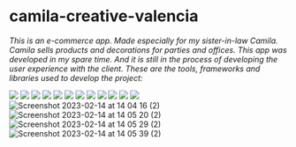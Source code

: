 # camila-creative-valencia

_This is an e-commerce app. Made especially for my sister-in-law Camila._
_Camila sells products and decorations for parties and offices. This app was developed in my spare time._ 
_And it is still in the process of developing the user experience with the client._
_These are the tools, frameworks and libraries used to develop the project:_

![](https://img.shields.io/badge/code-Javascript-informational?style=flat&logo=<LOGO_NAME>&logoColor=white&color=2bbc8a)
![](https://img.shields.io/badge/code-React-informational?style=flat&logo=<LOGO_NAME>&logoColor=white&color=2bbc8a) 
![](https://img.shields.io/badge/code-Redux/toolkit-informational?style=flat&logo=<LOGO_NAME>&logoColor=white&color=2bbc8a)
![](https://img.shields.io/badge/code-NodeJS-informational?style=flat&logo=<LOGO_NAME>&logoColor=white&color=2bbc8a)
![](https://img.shields.io/badge/code-ExpressJS-informational?style=flat&logo=<LOGO_NAME>&logoColor=white&color=2bbc8a)
![](https://img.shields.io/badge/code-NoSQL-informational?style=flat&logo=<LOGO_NAME>&logoColor=white&color=2bbc8a)
![](https://img.shields.io/badge/code-Axios-informational?style=flat&logo=<LOGO_NAME>&logoColor=white&color=2bbc8a)
![](https://img.shields.io/badge/code-mongooses-informational?style=flat&logo=<LOGO_NAME>&logoColor=white&color=2bbc8a)
![](https://img.shields.io/badge/code-JWT-informational?style=flat&logo=<LOGO_NAME>&logoColor=white&color=2bbc8a)
![](https://img.shields.io/badge/code-crypto-js-informational?style=flat&logo=<LOGO_NAME>&logoColor=white&color=2bbc8a)
![](https://img.shields.io/badge/code-stripe-informational?style=flat&logo=<LOGO_NAME>&logoColor=white&color=2bbc8a)
![](https://img.shields.io/badge/code-mui-informational?style=flat&logo=<LOGO_NAME>&logoColor=white&color=2bbc8a)
![Screenshot 2023-02-14 at 14 04 16 (2)](https://user-images.githubusercontent.com/79979470/218755896-59c70df4-094c-40fa-829b-3a4b40c1f6cc.png)
![Screenshot 2023-02-14 at 14 05 20 (2)](https://user-images.githubusercontent.com/79979470/218756057-d1ecf7c6-5ba0-44c9-a92b-473728414b0e.png)
![Screenshot 2023-02-14 at 14 05 29 (2)](https://user-images.githubusercontent.com/79979470/218756204-8da10970-ea4e-4118-be1b-a9547dff2211.png)
![Screenshot 2023-02-14 at 14 05 39 (2)](https://user-images.githubusercontent.com/79979470/218756322-7d6c49ad-18c2-4458-8a19-03b57368b6f7.png)
